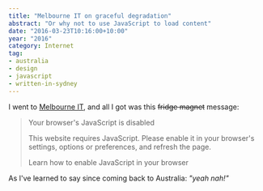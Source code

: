 ```yaml
---
title: "Melbourne IT on graceful degradation"
abstract: "Or why not to use JavaScript to load content"
date: "2016-03-23T10:16:00+10:00"
year: "2016"
category: Internet
tag:
- australia
- design
- javascript
- written-in-sydney
---
```

I went to [Melbourne IT], and all I got was this <del>fridge magnet</del> message:

> Your browser's JavaScript is disabled
> 
> This website requires JavaScript. Please enable it in your browser's 
> settings, options or preferences, and refresh the page.
>
> Learn how to enable JavaScript in your browser

As I've learned to say since coming back to Australia: *"yeah nah!"*

[Melbourne IT]: https://www.melbourneit.com.au/

